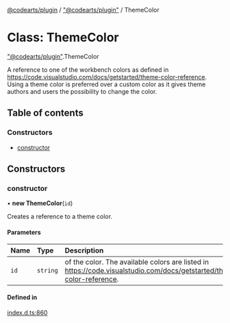 [@codearts/plugin](../README.md) / ["@codearts/plugin"](../modules/_codearts_plugin_.md) / ThemeColor

# Class: ThemeColor

["@codearts/plugin"](../modules/_codearts_plugin_.md).ThemeColor

A reference to one of the workbench colors as defined in https://code.visualstudio.com/docs/getstarted/theme-color-reference.
Using a theme color is preferred over a custom color as it gives theme authors and users the possibility to change the color.

## Table of contents

### Constructors

- [constructor](codearts_plugin_.ThemeColor.md#constructor)

## Constructors

### constructor

• **new ThemeColor**(`id`)

Creates a reference to a theme color.

#### Parameters

| Name | Type | Description |
| :------ | :------ | :------ |
| `id` | `string` | of the color. The available colors are listed in https://code.visualstudio.com/docs/getstarted/theme-color-reference. |

#### Defined in

[index.d.ts:860](https://github.com/huaweicloud/cloudide-plugin-api/blob/a055dd0/index.d.ts#L860)
